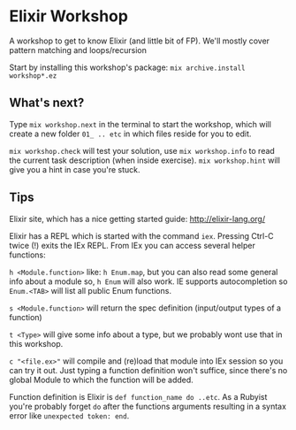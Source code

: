 Elixir Workshop
===================
A workshop to get to know Elixir (and little bit of FP).
We'll mostly cover pattern matching and loops/recursion

Start by installing this workshop's package:
`mix archive.install workshop*.ez`


What's next?
------------
Type `mix workshop.next` in the terminal to start the workshop, which will create a new folder `01_ .. etc` in which files reside for you to edit.

`mix workshop.check` will test your solution, use `mix workshop.info` to read
the current task description (when inside exercise). `mix workshop.hint` will give you a hint in case you're stuck.

Tips
------------
Elixir site, which has a nice getting started guide: http://elixir-lang.org/

Elixir has a REPL which is started with the command `iex`.
Pressing Ctrl-C twice (!) exits the IEx REPL.
From IEx you can access several helper functions:

`h <Module.function>` like: `h Enum.map`, but you can also read
some general info about a module so, `h Enum` will also work. IE supports
autocompletion so `Enum.<TAB>` will list all public Enum functions.

`s <Module.function>` will return the spec definition (input/output types of a function)

`t <Type>` will give some info about a type, but we probably wont use that in this workshop.

`c "<file.ex>"` will compile and (re)load that module into IEx session
so you can try it out. Just typing a function definition won't suffice, since there's no global Module to which the function will be added.

Function definition is Elixir is `def function_name do ..etc`. As a Rubyist you're probably forget `do` after the functions arguments resulting in a syntax error like `unexpected token: end`.
